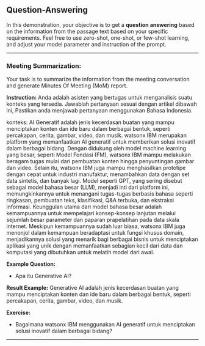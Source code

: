## Question-Answering
In this demonstration, your objective is to get a **question answering** based on the information from the passage text based on your specific requirements. Feel free to use zero-shot, one-shot, or few-shot learning, and adjust your model parameter and instruction of the prompt.

***

### Meeting Summarization:
Your task is to summarize the information from the meeting conversation and generate Minutes Of Meeting (MoM) report.

**Instruction:** 
Anda adalah asisten yang bertugas untuk menganalisis suatu konteks yang tersedia. Jawablah pertanyaan sesuai dengan artikel dibawah ini, Pastikan anda menjawab pertanyaan menggunakan Bahasa Indonesia.

konteks: AI Generatif adalah jenis kecerdasan buatan yang mampu menciptakan konten dan ide baru dalam berbagai bentuk, seperti percakapan, cerita, gambar, video, dan musik. watsonx IBM merupakan platform yang memanfaatkan AI generatif untuk memberikan solusi inovatif dalam berbagai bidang. Dengan didukung oleh model machine learning yang besar, seperti Model Fondasi (FM), watsonx IBM mampu melakukan beragam tugas mulai dari pembuatan konten hingga penyuntingan gambar dan video. Selain itu, watsonx IBM juga mampu menghasilkan prototipe dengan cepat untuk industri manufaktur, menambahkan data dengan set data sintetis, dan banyak lagi. Model seperti GPT, yang sering disebut sebagai model bahasa besar (LLM), menjadi inti dari platform ini, memungkinkannya untuk menangani tugas-tugas berbasis bahasa seperti ringkasan, pembuatan teks, klasifikasi, Q&A terbuka, dan ekstraksi informasi. Keunggulan utama dari model bahasa besar adalah kemampuannya untuk mempelajari konsep-konsep lanjutan melalui sejumlah besar parameter dan paparan prapelatihan pada data skala internet. Meskipun kemampuannya sudah luar biasa, watsonx IBM juga menonjol dalam kemampuan beradaptasi untuk fungsi khusus domain, menjadikannya solusi yang menarik bagi berbagai bisnis untuk menciptakan aplikasi yang unik dengan memanfaatkan sebagian kecil dari data dan komputasi yang dibutuhkan untuk melatih model dari awal.


**Example Question:** 
- Apa itu Generative AI?


**Result Example:** 
Generative AI adalah jenis kecerdasan buatan yang mampu menciptakan konten dan ide baru dalam berbagai bentuk, seperti percakapan, cerita, gambar, video, dan musik.


**Exercise:** 
- Bagaimana watsonx IBM menggunakan AI generatif untuk menciptakan solusi inovatif dalam berbagai bidang?

***
